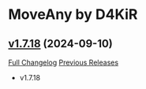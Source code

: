 # MoveAny by D4KiR

## [v1.7.18](https://github.com/d4kir92/MoveAny/tree/v1.7.18) (2024-09-10)
[Full Changelog](https://github.com/d4kir92/MoveAny/compare/v1.7.17...v1.7.18) [Previous Releases](https://github.com/d4kir92/MoveAny/releases)

- v1.7.18  
